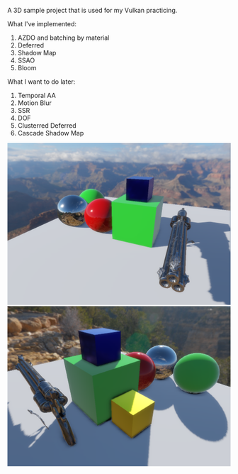 A 3D sample project that is used for my Vulkan practicing.

What I've implemented:
1. AZDO and batching by material
2. Deferred
3. Shadow Map
4. SSAO
5. Bloom

What I want to do later:
1. Temporal AA
2. Motion Blur
3. SSR
4. DOF
5. Clusterred Deferred
6. Cascade Shadow Map

![Alt text](assets/screen_shot0.png "Screen Shot 0")
![Alt text](assets/screen_shot1.png "Screen Shot 1")